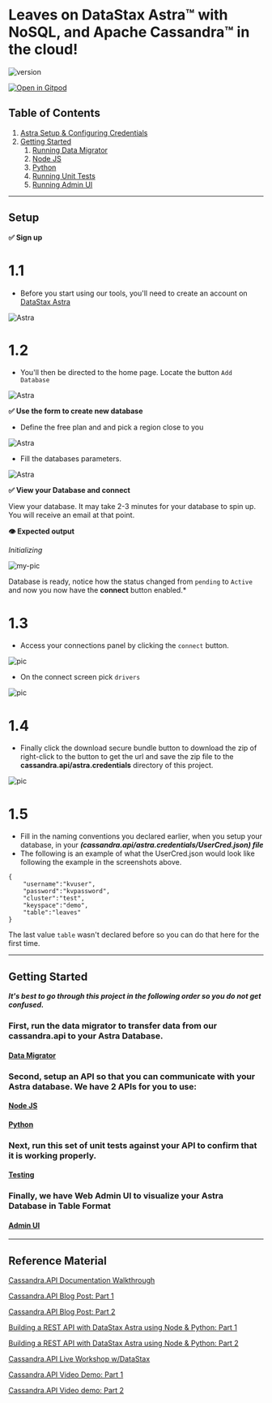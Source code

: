 # Leaves on DataStax Astra™ with NoSQL, and Apache Cassandra™ in the cloud! 

![version](https://img.shields.io/badge/version-0.0.2-blue)

[![Open in Gitpod](https://gitpod.io/button/open-in-gitpod.svg)](https://gitpod.io/#https://github.com/anant/cassandra.api.git)

## Table of Contents

1. [Astra Setup & Configuring Credentials](#setup) 
2. [Getting Started](#Getting-Started)
	1. [Running Data Migrator](#Data-Migrator)
	2. [Node JS](#Node-js)
	3. [Python](#python)
	4. [Running Unit Tests](#testing)
	5. [Running Admin UI](#admin-ui)
  
---

## Setup

**✅ Sign up**

# 1.1 
- Before you start using our tools, you'll need to create an account on [DataStax Astra](https://dtsx.io/workshop)

![Astra](https://github.com/datastaxdevs/shared-assets/blob/master/astra/login-1000.png?raw=true)

# 1.2 
- You'll then be directed to the home page. Locate the button `Add Database` 

![Astra](https://github.com/datastaxdevs/shared-assets/blob/master/astra/dashboard-empty-1000.png?raw=true)

**✅ Use the form to create new database**

- Define the free plan and and pick a region close to you 

![Astra](https://github.com/datastaxdevs/shared-assets/blob/master/astra/choose-a-plan-1000-annotated.png?raw=true)

- Fill the databases parameters.

![Astra](https://github.com/datastaxdevs/shared-assets/blob/master/astra/create-and-configure-annotated-1000.png?raw=true)

**✅ View your Database and connect**

View your database. It may take 2-3 minutes for your database to spin up. You will receive an email at that point.

**👁️ Expected output**

*Initializing*

![my-pic](https://github.com/datastaxdevs/shared-assets/blob/master/astra/dashboard-pending-1000.png?raw=true)

Database is ready, notice how the status changed from `pending` to `Active` and now you now have the **connect** button enabled.*


# 1.3 
- Access your connections panel by clicking the `connect` button.

![pic](https://github.com/datastaxdevs/shared-assets/blob/master/astra/summary-1000-connect.png?raw=true)

- On the connect screen pick `drivers`

![pic](https://github.com/datastaxdevs/shared-assets/blob/master/astra/connect-rest-driver.png?raw=true)

# 1.4 
- Finally click the download secure bundle button to download the zip of right-click to the button to get the url and save the zip file to the **cassandra.api/astra.credentials** directory of this project. 

![pic](https://github.com/datastaxdevs/shared-assets/blob/master/astra/connect-driver-1000.png?raw=true)

# 1.5 
- Fill in the naming conventions you declared earlier, when you setup your database, in your ***(cassandra.api/astra.credentials/UserCred.json) file***
- The following is an example of what the UserCred.json would look like following the example in the screenshots above.

```
{ 
    "username":"kvuser", 
    "password":"kvpassword", 
    "cluster":"test", 
    "keyspace":"demo", 
    "table":"leaves"
}
```

The last value ``table`` wasn't declared before so you can do that here for the first time.

---

## Getting Started

***It's best to go through this project in the following order so you do not get confused.***



### First, run the data migrator to transfer data from our cassandra.api to your Astra Database.

#### [Data Migrator](https://github.com/Anant/cassandra.api/tree/master/astra.import)



### Second, setup an API so that you can communicate with your Astra database. We have 2 APIs for you to use:


#### [Node JS](https://github.com/Anant/cassandra.api/tree/master/astra.api/leaves.api.node)


#### [Python](https://github.com/Anant/cassandra.api/tree/master/astra.api/leaves.api.python)



### Next, run this set of unit tests against your API to confirm that it is working properly.

#### [Testing](https://github.com/Anant/cassandra.api/tree/master/astra.api/leaves.api.tests)


### Finally, we have Web Admin UI to visualize your Astra Database in Table Format

#### [Admin UI](https://github.com/Anant/cassandra.api/tree/master/astra.ui)


---
## Reference Material

[Cassandra.API Documentation Walkthrough](https://youtu.be/ZuIjoL60Ad4)

[Cassandra.API Blog Post: Part 1](https://blog.anant.us/setting-up-your-datastax-astra-instance-with-cassandra-api/)

[Cassandra.API Blog Post: Part 2](https://blog.anant.us/new-features-to-cassandra-api/)

[Building a REST API with DataStax Astra using Node & Python: Part 1](https://blog.anant.us/building-a-rest-api-with-cassandra-on-datastax-astra-using-python-and-node/)

[Building a REST API with DataStax Astra using Node & Python: Part 2](https://blog.anant.us/developer-workshop-building-a-rest-api-with-cassandra-using-python-and-node/)

[Cassandra.API Live Workshop w/DataStax](https://www.youtube.com/watch?v=kRYMwOl6Uo4&list=PL2g2h-wyI4SqcSXuShseNQnHMAWl0SF4q&index=2&t=0s)

[Cassandra.API Video Demo: Part 1](https://www.youtube.com/watch?v=O64pJa3eLqs)

[Cassandra.API Video demo: Part 2](https://www.youtube.com/watch?v=j2B_1_yv3CM&feature=youtu.be)
